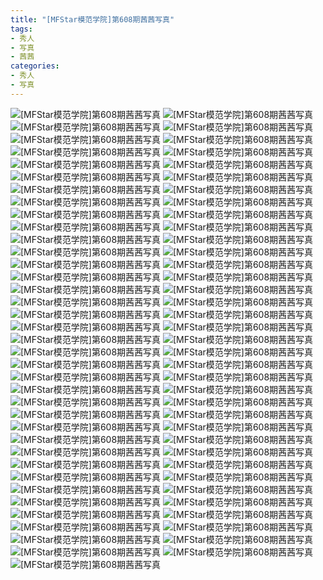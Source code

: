 ```yaml
---
title: "[MFStar模范学院]第608期茜茜写真"
tags: 
- 秀人
- 写真
- 茜茜
categories:
- 秀人
- 写真
---
```


![[MFStar模范学院]第608期茜茜写真](https://img.ilovese.xyz/1734706584886.webp)
![[MFStar模范学院]第608期茜茜写真](https://img.ilovese.xyz/1734706586746.webp)
![[MFStar模范学院]第608期茜茜写真](https://img.ilovese.xyz/1734706588093.webp)
![[MFStar模范学院]第608期茜茜写真](https://img.ilovese.xyz/1734706589810.webp)
![[MFStar模范学院]第608期茜茜写真](https://img.ilovese.xyz/1734706591224.webp)
![[MFStar模范学院]第608期茜茜写真](https://img.ilovese.xyz/1734706592540.webp)
![[MFStar模范学院]第608期茜茜写真](https://img.ilovese.xyz/1734706593836.webp)
![[MFStar模范学院]第608期茜茜写真](https://img.ilovese.xyz/1734706595314.webp)
![[MFStar模范学院]第608期茜茜写真](https://img.ilovese.xyz/1734706596519.webp)
![[MFStar模范学院]第608期茜茜写真](https://img.ilovese.xyz/1734706597818.webp)
![[MFStar模范学院]第608期茜茜写真](https://img.ilovese.xyz/1734706599136.webp)
![[MFStar模范学院]第608期茜茜写真](https://img.ilovese.xyz/1734706600516.webp)
![[MFStar模范学院]第608期茜茜写真](https://img.ilovese.xyz/1734706601797.webp)
![[MFStar模范学院]第608期茜茜写真](https://img.ilovese.xyz/1734706603033.webp)
![[MFStar模范学院]第608期茜茜写真](https://img.ilovese.xyz/1734706604352.webp)
![[MFStar模范学院]第608期茜茜写真](https://img.ilovese.xyz/1734706605885.webp)
![[MFStar模范学院]第608期茜茜写真](https://img.ilovese.xyz/1734706607752.webp)
![[MFStar模范学院]第608期茜茜写真](https://img.ilovese.xyz/1734706609423.webp)
![[MFStar模范学院]第608期茜茜写真](https://img.ilovese.xyz/1734706610657.webp)
![[MFStar模范学院]第608期茜茜写真](https://img.ilovese.xyz/1734706611889.webp)
![[MFStar模范学院]第608期茜茜写真](https://img.ilovese.xyz/1734706613170.webp)
![[MFStar模范学院]第608期茜茜写真](https://img.ilovese.xyz/1734706614429.webp)
![[MFStar模范学院]第608期茜茜写真](https://img.ilovese.xyz/1734706616337.webp)
![[MFStar模范学院]第608期茜茜写真](https://img.ilovese.xyz/1734706617623.webp)
![[MFStar模范学院]第608期茜茜写真](https://img.ilovese.xyz/1734706619032.webp)
![[MFStar模范学院]第608期茜茜写真](https://img.ilovese.xyz/1734706620332.webp)
![[MFStar模范学院]第608期茜茜写真](https://img.ilovese.xyz/1734706621632.webp)
![[MFStar模范学院]第608期茜茜写真](https://img.ilovese.xyz/1734706622952.webp)
![[MFStar模范学院]第608期茜茜写真](https://img.ilovese.xyz/1734706624248.webp)
![[MFStar模范学院]第608期茜茜写真](https://img.ilovese.xyz/1734706625592.webp)
![[MFStar模范学院]第608期茜茜写真](https://img.ilovese.xyz/1734706626878.webp)
![[MFStar模范学院]第608期茜茜写真](https://img.ilovese.xyz/1734706628129.webp)
![[MFStar模范学院]第608期茜茜写真](https://img.ilovese.xyz/1734706629597.webp)
![[MFStar模范学院]第608期茜茜写真](https://img.ilovese.xyz/1734706630948.webp)
![[MFStar模范学院]第608期茜茜写真](https://img.ilovese.xyz/1734706632366.webp)
![[MFStar模范学院]第608期茜茜写真](https://img.ilovese.xyz/1734706633726.webp)
![[MFStar模范学院]第608期茜茜写真](https://img.ilovese.xyz/1734706635185.webp)
![[MFStar模范学院]第608期茜茜写真](https://img.ilovese.xyz/1734706636408.webp)
![[MFStar模范学院]第608期茜茜写真](https://img.ilovese.xyz/1734706637674.webp)
![[MFStar模范学院]第608期茜茜写真](https://img.ilovese.xyz/1734706639442.webp)
![[MFStar模范学院]第608期茜茜写真](https://img.ilovese.xyz/1734706640715.webp)
![[MFStar模范学院]第608期茜茜写真](https://img.ilovese.xyz/1734706642030.webp)
![[MFStar模范学院]第608期茜茜写真](https://img.ilovese.xyz/1734706643254.webp)
![[MFStar模范学院]第608期茜茜写真](https://img.ilovese.xyz/1734706644631.webp)
![[MFStar模范学院]第608期茜茜写真](https://img.ilovese.xyz/1734706645923.webp)
![[MFStar模范学院]第608期茜茜写真](https://img.ilovese.xyz/1734706647181.webp)
![[MFStar模范学院]第608期茜茜写真](https://img.ilovese.xyz/1734706648481.webp)
![[MFStar模范学院]第608期茜茜写真](https://img.ilovese.xyz/1734706649853.webp)
![[MFStar模范学院]第608期茜茜写真](https://img.ilovese.xyz/1734706651083.webp)
![[MFStar模范学院]第608期茜茜写真](https://img.ilovese.xyz/1734706652736.webp)
![[MFStar模范学院]第608期茜茜写真](https://img.ilovese.xyz/1734706653979.webp)
![[MFStar模范学院]第608期茜茜写真](https://img.ilovese.xyz/1734706655297.webp)
![[MFStar模范学院]第608期茜茜写真](https://img.ilovese.xyz/1734706656574.webp)
![[MFStar模范学院]第608期茜茜写真](https://img.ilovese.xyz/1734706657872.webp)
![[MFStar模范学院]第608期茜茜写真](https://img.ilovese.xyz/1734706659098.webp)
![[MFStar模范学院]第608期茜茜写真](https://img.ilovese.xyz/1734706660302.webp)
![[MFStar模范学院]第608期茜茜写真](https://img.ilovese.xyz/1734706661640.webp)
![[MFStar模范学院]第608期茜茜写真](https://img.ilovese.xyz/1734706662962.webp)
![[MFStar模范学院]第608期茜茜写真](https://img.ilovese.xyz/1734706664281.webp)
![[MFStar模范学院]第608期茜茜写真](https://img.ilovese.xyz/1734706665805.webp)
![[MFStar模范学院]第608期茜茜写真](https://img.ilovese.xyz/1734706667043.webp)
![[MFStar模范学院]第608期茜茜写真](https://img.ilovese.xyz/1734706668641.webp)
![[MFStar模范学院]第608期茜茜写真](https://img.ilovese.xyz/1734706670388.webp)
![[MFStar模范学院]第608期茜茜写真](https://img.ilovese.xyz/1734706672196.webp)
![[MFStar模范学院]第608期茜茜写真](https://img.ilovese.xyz/1734706673516.webp)
![[MFStar模范学院]第608期茜茜写真](https://img.ilovese.xyz/1734706674838.webp)
![[MFStar模范学院]第608期茜茜写真](https://img.ilovese.xyz/1734706676257.webp)
![[MFStar模范学院]第608期茜茜写真](https://img.ilovese.xyz/1734706677863.webp)
![[MFStar模范学院]第608期茜茜写真](https://img.ilovese.xyz/1734706679280.webp)
![[MFStar模范学院]第608期茜茜写真](https://img.ilovese.xyz/1734706680746.webp)
![[MFStar模范学院]第608期茜茜写真](https://img.ilovese.xyz/1734706682021.webp)
![[MFStar模范学院]第608期茜茜写真](https://img.ilovese.xyz/1734706683302.webp)
![[MFStar模范学院]第608期茜茜写真](https://img.ilovese.xyz/1734706685002.webp)
